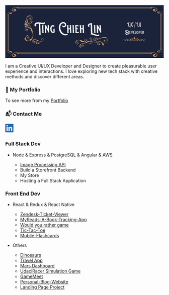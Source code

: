 <img src='./img/TCL-header.png' alt='TCL-header'/>

I am a Creative UI/UX Developer and Designer to create pleasurable user experience and interactions. I love exploring new tech stack with creative methods and discover different areas.

### 💼  My Portfolio

To see more from my [Portfolio](https://tingchiehlin.com/)

### 📬  Contact Me 

<a href="https://www.linkedin.com/in/cooloojayoo/" title="Linked-in"><img src='./img/linkedIn.png' alt='linkedIn' width="26" height="27"/></a>

### Full Stack Dev

- Node & Express & PostgreSQL & Angular & AWS
  
  - [Image Processing API](https://github.com/TingChiehLin/image-processing-api)
  - Build a Storefront Backend
  - My Store
  - Hosting a Full Stack Application

### Front End Dev

- React & Redux & React Native

    - [Zendesk-Ticket-Viewer](https://github.com/TingChiehLin/Zendesk-TicketViewer)
    - [MyReads-A-Book-Tracking-App](https://github.com/TingChiehLin/MyReads-A-Book-Tracking-App)
    - [Would you rather game](https://github.com/TingChiehLin/Would-You-Rather-Game)
    - [Tic-Tac-Toe](https://github.com/TingChiehLin/Tic-Tac-Toe)
    - [Mobile-Flashcards](https://github.com/TingChiehLin/Mobile-Flashcards)

- Others

    - [Dinosaurs](https://github.com/TingChiehLin/Dinosaurs)
    - [Travel App](https://github.com/TingChiehLin/Travel-App)
    - [Mars Dashboard](https://github.com/TingChiehLin/Mars-Dashboard)
    - [UdaciRacer Simulation Game](https://github.com/TingChiehLin/UdaciRacer-Sim)
    - [GameMeet](https://gamemeet.vercel.app/)
    - [Personal-Blog-Website](https://github.com/TingChiehLin/Personal-Blog-Website)
    - [Landing Page Project](https://github.com/TingChiehLin/Landing-Page)
  
